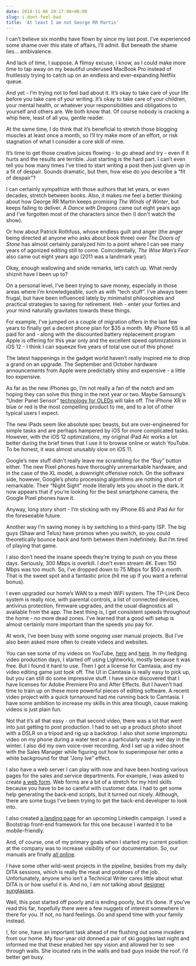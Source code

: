 ```yaml
---
date: 2018-11-06 20:17:00+00:00
slug: i-dont-feel-bad
title: 'At least I am not George RR Martin'
---
```


I can’t believe six months have flown by since my last post. I’ve experienced some shame over this state of affairs, I’ll admit. But beneath the shame lies… ambivalence. 

And lack of time, I suppose. A flimsy excuse, I know, as I could make more time to tap away on my beautiful underused MacBook Pro instead of fruitlessly trying to catch up on an endless and ever-expanding Netflix queue.

And yet - I’m trying not to feel bad about it. It’s okay to take care of your life before you take care of your writing. It’s okay to take care of your children, your mental health, or whatever your responsibilities and obligations to yourself and others are. We both know that. Of course nobody is cracking a whip here, least of all you, gentle reader.

At the same time, I do think that it’s beneficial to stretch those blogging muscles at least once a month, so I’ll try make more of an effort, or risk stagnation of what I consider a core skill of mine.

It’s time to get those creative juices flowing - to go ahead and try - even if it hurts and the results are terrible. Just starting is the hard part. I can’t even tell you how many times I’ve tried to start writing a post then just given up in a fit of despair. Sounds dramatic, but then, how else do you describe a “fit of despair”?

<!--more-->

I can certainly sympathize with those authors that let years, or even decades, stretch between books. Also, it makes me feel a better thinking about how George RR Martin keeps promising *The Winds of Winter*, but keeps failing to deliver. *A Dance with Dragons* came out eight years ago and I’ve forgotten most of the characters since then (I don't watch the show).

Or how about Patrick Rothfuss, whose endless guilt and anger (the anger being directed at anyone who asks about book three) over *The Doors of Stone* has almost certainly paralyzed him to a point where I can see many years of agonized editing still to come. Coincidentally, *The Wise Man’s Fear* also came out eight years ago (2011 was a landmark year).

Okay, enough wallowing and snide remarks, let’s catch up. What nerdy shiznit have I been up to?

On a personal level, I’ve been trying to save money, especially in those areas where I’m knowledgeable, such as with “tech stuff”. I’ve always been frugal, but have been influenced lately by minimalist philosophies and practical strategies to saving for retirement. Heh - enter your forties and your mind naturally gravitates towards these things.

For example, I’ve jumped on a couple of migration offers in the last few years to finally get a decent phone plan for $35 a month. My iPhone 6S is all paid for and  - along with the discounted battery replacement program Apple is offering for this year only and the excellent speed optimizations in iOS 12 - I think I can squeeze five years of total use out of this phone! 

The latest happenings in the gadget world haven’t really inspired me to drop a grand on an upgrade. The September and October hardware announcements from Apple were predictably shiny and expensive - a little too expensive. 

As far as the new iPhones go, I’m not really a fan of the notch and am hoping they can solve this thing in the next year or two. Maybe Samsung’s “Under Panel Sensor” [technology for OLEDs](https://www.oled-info.com/samsung-display-details-its-future-sensor-technologies-under-oled-solutions) will take off. The iPhone XR in blue or red is the most compelling product to me, and to a lot of other typical users I expect. 

The new iPads seem like absolute spec beasts, but are over-engineered for simple tasks and are perhaps hampered by iOS for more complicated tasks. However, with the iOS 12 optimizations, my original iPad Air works a lot better during the brief times that I use it to browse online or watch YouTube. To be honest, it was almost unusably slow on iOS 11.

Google’s new stuff didn’t really leave me scrambling for the “Buy” button either. The new Pixel phones have thoroughly unremarkable hardware, and in the case of the XL model, a downright offensive notch. On the software side, however, Google’s photo processing algorithms are nothing short of remarkable. Their “Night Sight” mode literally lets you shoot in the dark. It now appears that if you’re looking for the best smartphone camera, the Google Pixel phones have it.

Anyway, long story short - I’m sticking with my iPhone 6S and iPad Air for the foreseeable future.

Another way I’m saving money is by switching to a third-party ISP. The big guys (Shaw and Telus) have promos when you switch, so you could theoretically bounce back and forth between them indefinitely. But I’m tired of playing that game.

I also don’t need the insane speeds they’re trying to push on you these days. Seriously, 300 Mbps is overkill. I don’t even stream 4K. Even 150 Mbps was too much. So, I’ve dropped down to 75 Mbps for $50 a month. That is the sweet spot and a fantastic price (hit me up if you want a referral bonus).

I even upgraded our home’s WAN to a mesh WiFi system. The TP-Link Deco system is really nice, with parental controls, a list of connected devices, antivirus protection, firmware upgrades, and the usual diagnostics all available from the app. The best thing is, I get consistent speeds throughout the home - no more dead zones. I’ve learned that a good wifi setup is almost certainly more important than the speeds you pay for.

At work, I’ve been busy with some ongoing user manual projects. But I’ve also been asked more often to create videos and websites. 

You can see some of my videos on YouTube, [here](https://youtu.be/uf3ZnS-Zg3Y) and [here](https://youtu.be/Jg5OSrlsHPo). In my fledging video production days, I started off using Lightworks, mostly because it was free. But I found it hard to use. Then I got a license for Camtasia, and my video editing game just took off. The UI in Camtasia is really easy to pick up, but you can still do some impressive stuff. I have since discovered that I have licenses for Adobe Premiere Pro and After Effects. But I haven’t had time to train up on these more powerful pieces of editing software. A recent video project with a quick turnaround had me running back to Camtasia. I have some ambition to increase my skills in this area though, cause making videos is just plain fun.

Not that it’s all that easy - on that second video, there was a lot that went into just getting to post production. I had to set up a product photo shoot with a DSLR on a tripod and rig up a backdrop. I also shot some impromptu video on my phone during a water test on a particularly nasty wet day in the winter. I also did my own voice-over recording. And I set up a video shoot with the Sales Manager while figuring out how to superimpose her onto a white background for that “Jony Ive” effect.

I also have a web server I can play with now and have been hosting various pages for the sales and service departments. For example, I was asked to create [a web form](https://www.mesotech.online/rmarequest.htm). Web forms are a bit of a stretch for my html skills because you have to be so careful with customer data. I had to get some help generating the back-end scripts, but it turned out nicely. Although, there are some bugs I’ve been trying to get the back-end developer to look into. 

I also created [a landing page](https://www.mesotech.online/phs/) for an upcoming LinkedIn campaign. I used a Bootstrap front-end framework for this one because I wanted it to be mobile-friendly.

And, of course, one of my primary goals when I started my current position at the company was to increase visibility of our documentation. So, our manuals are finally [all online](https://km.kongsberg.com/mesotechdocumentation). 

I have some other wild-west projects in the pipeline, besides from my daily DITA sessions, which is really the meat and potatoes of the job. Unfortunately, anyone who isn’t a Technical Writer cares little about what DITA is or how useful it is. And no, I am not talking about [designer sunglasses](https://dita.com).

Well, this post started off poorly and is ending poorly, but it’s done. If you’ve read this far, hopefully there were a few nuggets of interest somewhere in there for you. If not, no hard feelings. Go and spend time with your family instead.

I, for one, have an important task ahead of me flushing out some invaders from our home. My four-year old donned a pair of ski goggles last night and informed me that these enabled her spy vision and allowed her to see through walls. She located rats in the walls and bad guys inside the roof. I’d better get busy.
